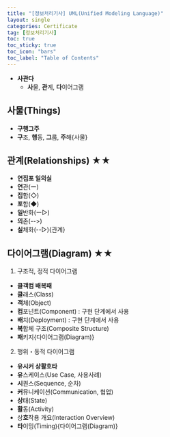 ```yaml
---
title: "[정보처리기사] UML(Unified Modeling Language)"
layout: single
categories: Certificate
tag: [정보처리기사]
toc: true
toc_sticky: true
toc_icon: "bars"
toc_label: "Table of Contents"
---
```


- **사관다**
  - **사**물, **관**계, **다**이어그램

## **사**물(Things)
- **구행그주**
- **구**조, **행**동, **그**룹, **주**해{사물}

## 관계(Relationships) ★★
- **연집포 일의실**
- **연**관(ー)
- **집**합(◇)
- **포**함(◆)
- **일**반화(ー▷)
- **의**존(-->)
- **실**체화(--▷){관계}

## 다이어그램(Diagram) ★★
1. 구조적, 정적 다이어그램
- **클객컴 배복패**
- **클**래스(Class)
- **객**체(Object)
- **컴**포넌트(Component) : 구현 단계에서 사용
- **배**치(Deployment) : 구현 단계에서 사용
- **복**합체 구조(Composite Structure)
- **패**키지{다이어그램(Diagram)}

2. 행위・동적 다이어그램
- **유시커 상활호타**
- **유**스케이스(Use Case, 사용사례)
- **시**퀀스(Sequence, 순차)
- **커**뮤니케이션(Communication, 협업)
- **상**태(State)
- **활**동(Activity)
- 상**호**작용 개요(Interaction Overview)
- **타**이밍(Timing){다이어그램(Diagram)}
